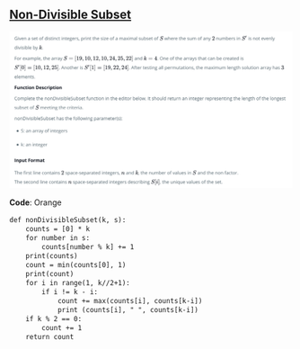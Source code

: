 ## [Non-Divisible Subset](https://www.hackerrank.com/challenges/non-divisible-subset/problem)

![Non-Divisible%20Subset.png](Non-Divisible%20Subset.png?raw=true "Non-Divisible-Subset")

__Code__: Orange

```{Python}
def nonDivisibleSubset(k, s):
    counts = [0] * k
    for number in s:
        counts[number % k] += 1
    print(counts)
    count = min(counts[0], 1)
    print(count)
    for i in range(1, k//2+1):
        if i != k - i:
            count += max(counts[i], counts[k-i])
            print (counts[i], " ", counts[k-i])
    if k % 2 == 0: 
        count += 1
    return count
```
